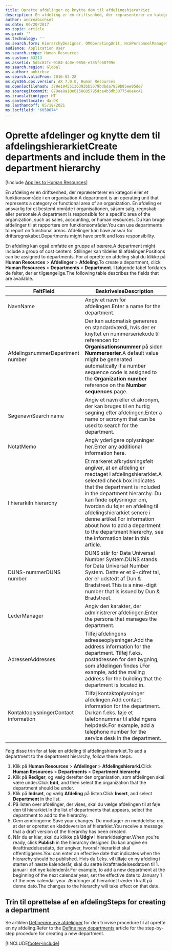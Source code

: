 ```yaml
---
title: Oprette afdelinger og knytte dem til afdelingshierarkiet
description: En afdeling er en driftsenhed, der repræsenterer en kategori eller et funktionsområde i en organisation. En afdeling er ansvarlig for et bestemt område i organisationen, såsom salg, regnskab eller personale. Du kan bruge afdelinger til at rapportere om funktionsområder. Afdelinger kan have ansvar for driftsregnskabet.
author: andreabichsel
ms.date: 06/20/2017
ms.topic: article
ms.prod: ''
ms.technology: ''
ms.search.form: HierarchyDesigner, OMOperatingUnit, HcmPersonnelManagementWorkspace
audience: Application User
ms.search.scope: Human Resources
ms.custom: 63213
ms.assetid: 5dbc62fc-0184-4c0e-9856-e735fc68799e
ms.search.region: Global
ms.author: anbichse
ms.search.validFrom: 2016-02-28
ms.dyn365.ops.version: AX 7.0.0, Human Resources
ms.openlocfilehash: 379e19455136393bb5679bdbda7959b85ee05de7
ms.sourcegitcommit: 879ee8a10e6158885795dce4b3db5077540eec41
ms.translationtype: HT
ms.contentlocale: da-DK
ms.lasthandoff: 05/18/2021
ms.locfileid: "6058674"
---
```

# <a name="create-departments-and-include-them-in-the-department-hierarchy"></a><span data-ttu-id="099d3-106">Oprette afdelinger og knytte dem til afdelingshierarkiet</span><span class="sxs-lookup"><span data-stu-id="099d3-106">Create departments and include them in the department hierarchy</span></span>

[!include [Applies to Human Resources](../includes/applies-to-hr.md)]

<span data-ttu-id="099d3-107">En afdeling er en driftsenhed, der repræsenterer en kategori eller et funktionsområde i en organisation.</span><span class="sxs-lookup"><span data-stu-id="099d3-107">A department is an operating unit that represents a category or functional area of an organization.</span></span> <span data-ttu-id="099d3-108">En afdeling er ansvarlig for et bestemt område i organisationen, såsom salg, regnskab eller personale.</span><span class="sxs-lookup"><span data-stu-id="099d3-108">A department is responsible for a specific area of the organization, such as sales, accounting, or human resources.</span></span> <span data-ttu-id="099d3-109">Du kan bruge afdelinger til at rapportere om funktionsområder.</span><span class="sxs-lookup"><span data-stu-id="099d3-109">You can use departments to report on functional areas.</span></span> <span data-ttu-id="099d3-110">Afdelinger kan have ansvar for driftsregnskabet.</span><span class="sxs-lookup"><span data-stu-id="099d3-110">Departments might have profit and loss responsibility.</span></span>

<span data-ttu-id="099d3-111">En afdeling kan også omfatte en gruppe af bærere.</span><span class="sxs-lookup"><span data-stu-id="099d3-111">A department might include a group of cost centers.</span></span> <span data-ttu-id="099d3-112">Stillinger kan tildeles til afdelinger.</span><span class="sxs-lookup"><span data-stu-id="099d3-112">Positions can be assigned to departments.</span></span> <span data-ttu-id="099d3-113">For at oprette en afdeling skal du klikke på **Human Resources** &gt; **Afdelinger** &gt; **Afdeling**.</span><span class="sxs-lookup"><span data-stu-id="099d3-113">To create a department, click **Human Resources** &gt; **Departments** &gt; **Department**.</span></span> <span data-ttu-id="099d3-114">I følgende tabel forklares de felter, der er tilgængelige.</span><span class="sxs-lookup"><span data-stu-id="099d3-114">The following table describes the fields that are available.</span></span>

| <span data-ttu-id="099d3-115">Felt</span><span class="sxs-lookup"><span data-stu-id="099d3-115">Field</span></span>               | <span data-ttu-id="099d3-116">Beskrivelse</span><span class="sxs-lookup"><span data-stu-id="099d3-116">Description</span></span>                                                                                                                                                                                                       |
|---------------------|-------------------------------------------------------------------------------------------------------------------------------------------------------------------------------------------------------------------|
| <span data-ttu-id="099d3-117">Navn</span><span class="sxs-lookup"><span data-stu-id="099d3-117">Name</span></span>                | <span data-ttu-id="099d3-118">Angiv et navn for afdelingen.</span><span class="sxs-lookup"><span data-stu-id="099d3-118">Enter a name for the department.</span></span>                                                                                                                                                                                  |
| <span data-ttu-id="099d3-119">Afdelingsnummer</span><span class="sxs-lookup"><span data-stu-id="099d3-119">Department number</span></span>   | <span data-ttu-id="099d3-120">Der kan automatisk genereres en standardværdi, hvis der er knyttet en nummerseriekode til referencen for **Organisationsnummer** på siden **Nummerserier**.</span><span class="sxs-lookup"><span data-stu-id="099d3-120">A default value might be generated automatically if a number sequence code is assigned to the **Organization number** reference on the **Number sequences** page.</span></span>                                                 |
| <span data-ttu-id="099d3-121">Søgenavn</span><span class="sxs-lookup"><span data-stu-id="099d3-121">Search name</span></span>         | <span data-ttu-id="099d3-122">Angiv et navn eller et akronym, der kan bruges til en hurtig søgning efter afdelingen.</span><span class="sxs-lookup"><span data-stu-id="099d3-122">Enter a name or acronym that can be used to search for the department.</span></span>                                                                                                                                            |
| <span data-ttu-id="099d3-123">Notat</span><span class="sxs-lookup"><span data-stu-id="099d3-123">Memo</span></span>                | <span data-ttu-id="099d3-124">Angiv yderligere oplysninger her.</span><span class="sxs-lookup"><span data-stu-id="099d3-124">Enter any additional information here.</span></span>                                                                                                                                                                            |
| <span data-ttu-id="099d3-125">I hierarki</span><span class="sxs-lookup"><span data-stu-id="099d3-125">In hierarchy</span></span>        | <span data-ttu-id="099d3-126">Et markeret afkrydsningsfelt angiver, at en afdeling er medtaget i afdelingshierarkiet.</span><span class="sxs-lookup"><span data-stu-id="099d3-126">A selected check box indicates that the department is included in the department hierarchy.</span></span> <span data-ttu-id="099d3-127">Du kan finde oplysninger om, hvordan du føjer en afdeling til afdelingshierarkiet senere i denne artikel.</span><span class="sxs-lookup"><span data-stu-id="099d3-127">For information about how to add a department to the department hierarchy, see the information later in this article.</span></span> |
| <span data-ttu-id="099d3-128">DUNS-nummer</span><span class="sxs-lookup"><span data-stu-id="099d3-128">DUNS number</span></span>         | <span data-ttu-id="099d3-129">DUNS står for Data Universal Number System.</span><span class="sxs-lookup"><span data-stu-id="099d3-129">DUNS stands for Data Universal Number System.</span></span> <span data-ttu-id="099d3-130">Dette er et 9-cifret tal, der er udstedt af Dun & Bradstreet.</span><span class="sxs-lookup"><span data-stu-id="099d3-130">This is a nine-digit number that is issued by Dun & Bradstreet.</span></span>                                                                                                     |
| <span data-ttu-id="099d3-131">Leder</span><span class="sxs-lookup"><span data-stu-id="099d3-131">Manager</span></span>             | <span data-ttu-id="099d3-132">Angiv den karakter, der administrerer afdelingen.</span><span class="sxs-lookup"><span data-stu-id="099d3-132">Enter the persona that manages the department.</span></span>                                                                                                                                                                    |
| <span data-ttu-id="099d3-133">Adresser</span><span class="sxs-lookup"><span data-stu-id="099d3-133">Addresses</span></span>           | <span data-ttu-id="099d3-134">Tilføj afdelingens adresseoplysninger.</span><span class="sxs-lookup"><span data-stu-id="099d3-134">Add the address information for the department.</span></span> <span data-ttu-id="099d3-135">Tilføj f.eks. postadressen for den bygning, som afdelingen findes i.</span><span class="sxs-lookup"><span data-stu-id="099d3-135">For example, add the mailing address for the building that the department is located in.</span></span>                                                                          |
| <span data-ttu-id="099d3-136">Kontaktoplysninger</span><span class="sxs-lookup"><span data-stu-id="099d3-136">Contact information</span></span> | <span data-ttu-id="099d3-137">Tilføj kontaktoplysninger afdelingen.</span><span class="sxs-lookup"><span data-stu-id="099d3-137">Add contact information for the department.</span></span> <span data-ttu-id="099d3-138">Du kan f.eks. føje et telefonnummer til afdelingens helpdesk.</span><span class="sxs-lookup"><span data-stu-id="099d3-138">For example, add a telephone number for the service desk in the department.</span></span>                                                                                           |

<span data-ttu-id="099d3-139">Følg disse trin for at føje en afdeling til afdelingshierarkiet.</span><span class="sxs-lookup"><span data-stu-id="099d3-139">To add a department to the department hierarchy, follow these steps.</span></span>

1.  <span data-ttu-id="099d3-140">Klik på **Human Resources** &gt; **Afdelinger** &gt; **Afdelingshierarki**.</span><span class="sxs-lookup"><span data-stu-id="099d3-140">Click **Human Resources** &gt; **Departments** &gt; **Department hierarchy**.</span></span>
2.  <span data-ttu-id="099d3-141">Klik på **Rediger**, og vælg derefter den organisation, som afdelingen skal være under.</span><span class="sxs-lookup"><span data-stu-id="099d3-141">Click **Edit**, and then select the organization that the department should be under.</span></span>
3.  <span data-ttu-id="099d3-142">Klik på **Indsæt**, og vælg **Afdeling** på listen.</span><span class="sxs-lookup"><span data-stu-id="099d3-142">Click **Insert**, and select **Department** in the list.</span></span>
4.  <span data-ttu-id="099d3-143">På listen over afdelinger, der vises, skal du vælge afdelingen til at føje den til hierarkiet.</span><span class="sxs-lookup"><span data-stu-id="099d3-143">In the list of departments that appears, select the department to add to the hierarchy.</span></span>
5.  <span data-ttu-id="099d3-144">Gem ændringerne.</span><span class="sxs-lookup"><span data-stu-id="099d3-144">Save your changes.</span></span> <span data-ttu-id="099d3-145">Du modtager en meddelelse om, at der er oprettet en kladdeversion af hierarkiet.</span><span class="sxs-lookup"><span data-stu-id="099d3-145">You receive a message that a draft version of the hierarchy has been created.</span></span>
6.  <span data-ttu-id="099d3-146">Når du er klar, skal du klikke på **Udgiv** i hierarkidesigner.</span><span class="sxs-lookup"><span data-stu-id="099d3-146">When you're ready, click **Publish** in the hierarchy designer.</span></span> <span data-ttu-id="099d3-147">Du kan angive en ikrafttrædelsesdato, der angiver, hvornår hierarkiet skal offentliggøres.</span><span class="sxs-lookup"><span data-stu-id="099d3-147">You can enter an effective date that indicates when the hierarchy should be published.</span></span> <span data-ttu-id="099d3-148">Hvis du f.eks. vil tilføje en ny afdeling i starten af næste kalenderår, skal du sætte ikrafttrædelsesdatoen til 1. januar i det nye kalenderår.</span><span class="sxs-lookup"><span data-stu-id="099d3-148">For example, to add a new department at the beginning of the next calendar year, set the effective date to January 1 of the new calendar year.</span></span> <span data-ttu-id="099d3-149">Ændringer af hierarkiet træder i kraft på denne dato.</span><span class="sxs-lookup"><span data-stu-id="099d3-149">The changes to the hierarchy will take effect on that date.</span></span>

## <a name="steps-for-creating-a-department"></a><span data-ttu-id="099d3-150">Trin til oprettelse af en afdeling</span><span class="sxs-lookup"><span data-stu-id="099d3-150">Steps for creating a department</span></span>
<span data-ttu-id="099d3-151">Se artiklen [Definerere nye afdelinger](./hr-personnel-define-departments.md) for den trinvise procedure til at oprette en ny afdeling.</span><span class="sxs-lookup"><span data-stu-id="099d3-151">Refer to the [Define new departments](./hr-personnel-define-departments.md) article for the step-by-step procedure for creating a new department.</span></span> 


[!INCLUDE[footer-include](../includes/footer-banner.md)]